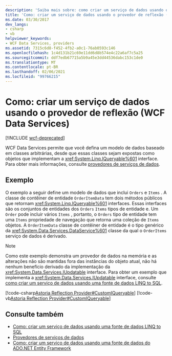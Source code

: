 ```yaml
---
description: 'Saiba mais sobre: como criar um serviço de dados usando o provedor de reflexão (WCF Data Services)'
title: 'Como: criar um serviço de dados usando o provedor de reflexão (WCF Data Services)'
ms.date: 03/30/2017
dev_langs:
- csharp
- vb
helpviewer_keywords:
- WCF Data Services, providers
ms.assetid: 7315c6d8-f452-4fb2-a0c1-76ab0593c146
ms.openlocfilehash: 1c4d131b21c69e11dd6d8b574e4c22a6af7c5a25
ms.sourcegitcommit: ddf7edb67715a5b9a45e3dd44536dabc153c1de0
ms.translationtype: MT
ms.contentlocale: pt-BR
ms.lasthandoff: 02/06/2021
ms.locfileid: "99766215"
---
```

# <a name="how-to-create-a-data-service-using-the-reflection-provider-wcf-data-services"></a>Como: criar um serviço de dados usando o provedor de reflexão (WCF Data Services)

[!INCLUDE [wcf-deprecated](~/includes/wcf-deprecated.md)]

WCF Data Services permite que você defina um modelo de dados baseado em classes arbitrárias, desde que essas classes sejam expostas como objetos que implementam a <xref:System.Linq.IQueryable%601> interface. Para obter mais informações, consulte [provedores de serviços de dados](data-services-providers-wcf-data-services.md).  
  
## <a name="example"></a>Exemplo  

 O exemplo a seguir define um modelo de dados que inclui `Orders` e `Items` . A classe de contêiner de entidade `OrderItemData` tem dois métodos públicos que retornam <xref:System.Linq.IQueryable%601> interfaces. Essas interfaces são os conjuntos de entidades dos `Orders` `Items` tipos de entidade e. Um `Order` pode incluir vários `Items` , portanto, o `Orders` tipo de entidade tem uma `Items` propriedade de navegação que retorna uma coleção de `Items` objetos. A `OrderItemData` classe de contêiner de entidade é o tipo genérico da <xref:System.Data.Services.DataService%601> classe da qual o `OrderItems` serviço de dados é derivado.  
  
> [!NOTE]
> Como este exemplo demonstra um provedor de dados na memória e as alterações não são mantidas fora das instâncias do objeto atual, não há nenhum benefício derivado da implementação da <xref:System.Data.Services.IUpdatable> interface. Para obter um exemplo que implementa a <xref:System.Data.Services.IUpdatable> interface, consulte [como criar um serviço de dados usando uma fonte de dados LINQ to SQL](create-a-data-service-using-linq-to-sql-wcf.md).  
  
 [!code-csharp[Astoria Reflection Provider#CustomIQueryable](../../../../samples/snippets/csharp/VS_Snippets_Misc/astoria_reflection_provider/cs/orderitems.svc.cs#customiqueryable)]
 [!code-vb[Astoria Reflection Provider#CustomIQueryable](../../../../samples/snippets/visualbasic/VS_Snippets_Misc/astoria_reflection_provider/vb/orderitems.svc.vb#customiqueryable)]  
  
## <a name="see-also"></a>Consulte também

- [Como: criar um serviço de dados usando uma fonte de dados LINQ to SQL](create-a-data-service-using-linq-to-sql-wcf.md)
- [Provedores de serviços de dados](data-services-providers-wcf-data-services.md)
- [Como: criar um serviço de dados usando uma fonte de dados do ADO.NET Entity Framework](create-a-data-service-using-an-adonet-ef-data-wcf.md)
